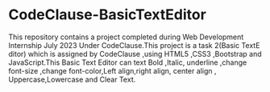 # CodeClause-BasicTextEditor
This repository contains a project completed during Web Development Internship July 2023 Under CodeClause.This project is a task 2(Basic TextE ditor) which is assigned by CodeClause ,using HTML5 ,CSS3 ,Bootstrap and JavaScript.This Basic Text Editor can text Bold ,Italic, underline ,change font-size ,change font-color,Left align,right align, center align , Uppercase,Lowercase and Clear Text.
